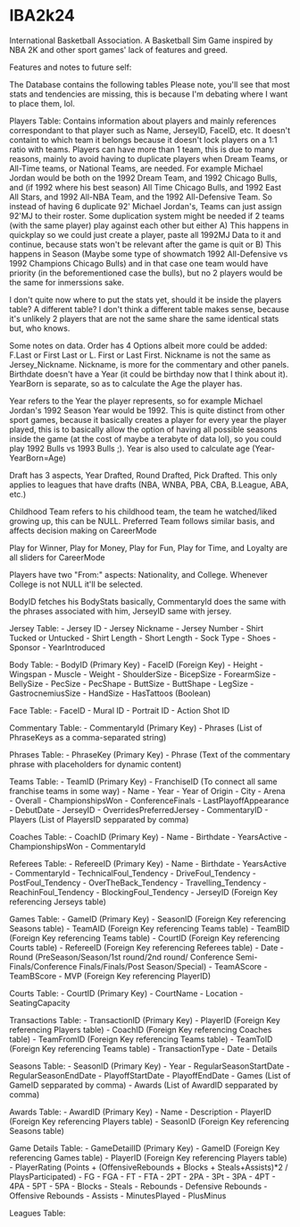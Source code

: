 # IBA2k24
International Basketball Association. A Basketball Sim Game inspired by NBA 2K and other sport games' lack of features and greed.

Features and notes to future self:

The Database contains the following tables
Please note, you'll see that most stats and tendencies are missing, this is because I'm debating where I want to place them, lol.



Players Table:
		Contains information about players and mainly references correspondant to that player such as Name, JerseyID, FaceID, etc. It doesn't containt to which team it belongs because it doesn't lock players on a 1:1 ratio with teams. Players can have more than 1 team, this is due to many reasons, mainly to avoid having to duplicate players when Dream Teams, or All-Time teams, or National Teams, are needed. For example Michael Jordan would be both on the 1992 Dream Team, and 1992 Chicago Bulls, and (if 1992 where his best season) All Time Chicago Bulls, and 1992 East All Stars, and 1992 All-NBA Team, and the 1992 All-Defensive Team. So instead of having 6 duplicate 92' Michael Jordan's, Teams can just assign 92'MJ to their roster. Some duplication system might be needed if 2 teams (with the same player) play against each other but either A) This happens in quickplay so we could just create a player, paste all 1992MJ Data to it and continue, because stats won't be relevant after the game is quit or B) This happens in Season (Maybe some type of showmatch 1992 All-Defensive vs 1992 Champions Chicago Bulls) and in that case one team would have priority (in the beforementioned case the bulls), but no 2 players would be the same for inmerssions sake.

  I don't quite now where to put the stats yet, should it be inside the players table? A different table? I don't think a different table makes sense, because it's unlikely 2 players that are not the same share the same identical stats but, who knows.

  Some notes on data. Order has 4 Options albeit more could be added: F.Last or First Last or L. First or Last First. Nickname is not the same as Jersey_Nickname. Nickname, is more for the commentary and other panels. Birthdate doesn't have a Year (it could be birthday now that I think about it). YearBorn is separate, so as to calculate the Age the player has. 
  
  Year refers to the Year the player represents, so for example Michael Jordan's 1992 Season Year would be 1992. This is quite distinct from other sport games, because it basically creates a player for every year the player played, this is to basically allow the option of having all possible seasons inside the game (at the cost of maybe a terabyte of data lol), so you could play 1992 Bulls vs 1993 Bulls ;). Year is also used to calculate age (Year-YearBorn=Age)

  Draft has 3 aspects, Year Drafted, Round Drafted, Pick Drafted. This only applies to leagues that have drafts (NBA, WNBA, PBA, CBA, B.League, ABA, etc.)

 Childhood Team refers to his childhood team, the team he watched/liked growing up, this can be NULL. Preferred Team follows similar basis, and affects decision making on CareerMode
 
Play for Winner, Play for Money, Play for Fun, Play for Time, and Loyalty are all sliders for CareerMode

Players have two "From:" aspects: Nationality, and College. Whenever College is not NULL it'll be selected.

BodyID fetches his BodyStats basically, CommentaryId does the same with the phrases associated with him, JerseyID same with jersey.

Jersey Table:
    - Jersey ID
    - Jersey Nickname
    - Jersey Number
    - Shirt Tucked or Untucked
    - Shirt Length
    - Short Length
    - Sock Type
    - Shoes
    - Sponsor
    - YearIntroduced

Body Table:
    - BodyID (Primary Key)
    - FaceID (Foreign Key)
    - Height
    - Wingspan
    - Muscle
    - Weight
    - ShoulderSize
    - BicepSize
    - ForearmSize
    - BellySize
    - PecSize
    - PecShape
    - ButtSize
    - ButtShape
    - LegSize
    - GastrocnemiusSize
    - HandSize
    - HasTattoos (Boolean)

Face Table:
    - FaceID
    - Mural ID
    - Portrait ID
    - Action Shot ID

Commentary Table:
    - CommentaryId (Primary Key)
    - Phrases (List of PhraseKeys as a comma-separated string)

Phrases Table:
    - PhraseKey (Primary Key)
    - Phrase (Text of the commentary phrase with placeholders for dynamic content)

Teams Table:
    - TeamID (Primary Key)
    - FranchiseID (To connect all same franchise teams in some way)
    - Name
    - Year
    - Year of Origin
    - City
    - Arena
    - Overall
    - ChampionshipsWon
    - ConferenceFinals
    - LastPlayoffAppearance
    - DebutDate
    - JerseyID
    - OverridesPreferredJersey
    - CommentaryID
    - Players (List of PlayersID sepparated by comma)

Coaches Table:
    - CoachID (Primary Key)
    - Name
    - Birthdate
    - YearsActive
    - ChampionshipsWon
    - CommentaryId

Referees Table:
    - RefereeID (Primary Key)
    - Name
    - Birthdate
    - YearsActive
    - CommentaryId
    - TechnicalFoul_Tendency
    - DriveFoul_Tendency
    - PostFoul_Tendency
    - OverTheBack_Tendency
    - Travelling_Tendency
    - ReachinFoul_Tendency
    - BlockingFoul_Tendency
    - JerseyID (Foreign Key referencing Jerseys table)

Games Table:
    - GameID (Primary Key)
    - SeasonID (Foreign Key referencing Seasons table)
    - TeamAID (Foreign Key referencing Teams table)
    - TeamBID (Foreign Key referencing Teams table)
    - CourtID (Foreign Key referencing Courts table)
    - RefereeID (Foreign Key referencing Referees table)
    - Date
    - Round (PreSeason/Season/1st round/2nd round/ Conference Semi-Finals/Conference Finals/Finals/Post Season/Special)
    - TeamAScore
    - TeamBScore
    - MVP (Foreign Key referencing PlayerID)

Courts Table:
    - CourtID (Primary Key)
    - CourtName
    - Location
    - SeatingCapacity

Transactions Table:
    - TransactionID (Primary Key)
    - PlayerID (Foreign Key referencing Players table)
    - CoachID (Foreign Key referencing Coaches table)
    - TeamFromID (Foreign Key referencing Teams table)
    - TeamToID (Foreign Key referencing Teams table)
    - TransactionType
    - Date
    - Details

Seasons Table:
    - SeasonID (Primary Key)
    - Year
    - RegularSeasonStartDate
    - RegularSeasonEndDate
    - PlayoffStartDate
    - PlayoffEndDate
    - Games (List of GameID sepparated by comma)
    - Awards (List of AwardID sepparated by comma)

Awards Table:
    - AwardID (Primary Key)
    - Name
    - Description
    - PlayerID (Foreign Key referencing Players table)
    - SeasonID (Foreign Key referencing Seasons table)

Game Details Table:
    - GameDetailID (Primary Key)
    - GameID (Foreign Key referencing Games table)
    - PlayerID (Foreign Key referencing Players table)
    - PlayerRating (Points + (OffensiveRebounds + Blocks + Steals+Assists)*2 / PlaysParticipated) 
    - FG
    - FGA
    - FT
    - FTA
    - 2PT
    - 2PA
    - 3Pt
    - 3PA
    - 4PT
    - 4PA
    - 5PT
    - 5PA
    - Blocks
    - Steals
    - Rebounds
    - Defensive Rebounds
    - Offensive Rebounds
    - Assists
    - MinutesPlayed
    - PlusMinus

Leagues Table:
